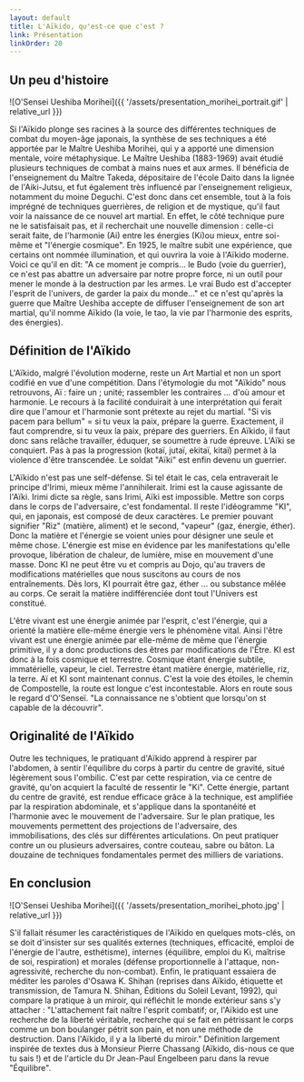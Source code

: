 ```yaml
---
layout: default
title: L'Aïkido, qu'est-ce que c'est ?
link: Présentation
linkOrder: 20
---
```

## Un peu d'histoire

![O'Sensei Ueshiba Morihei]({{ '/assets/presentation_morihei_portrait.gif' | relative_url }})

Si l'Aïkido plonge ses racines à la source des différentes techniques de combat du moyen-âge japonais, la synthèse de ses techniques a été apportée par le Maître Ueshiba Morihei, qui y a apporté une dimension mentale, voire métaphysique. Le Maître Ueshiba (1883-1969) avait étudié plusieurs techniques de combat à mains nues et aux armes. Il bénéficia de l'enseignement du Maître Takeda, dépositaire de l'école Daito dans la lignée de l'Aiki-Jutsu, et fut également très influencé par l'enseignement religieux, notamment du moine Deguchi. C'est donc dans cet ensemble, tout à la fois imprégné de techniques guerrières, de religion et de mystique, qu'il faut voir la naissance de ce nouvel art martial. En effet, le côté technique pure ne le satisfaisait pas, et il recherchait une nouvelle dimension : celle-ci serait faite, de l'harmonie (Ai) entre les énergies (Ki)ou mieux, entre soi-même et "l'énergie cosmique". En 1925, le maître subit une expérience, que certains ont nommée illumination, et qui ouvrira la voie à l'Aïkido moderne. Voici ce qu'il en dit: "A ce moment je compris... le Budo (voie du guerrier), ce n'est pas abattre un adversaire par notre propre force, ni un outil pour mener le monde à la destruction par les armes. Le vrai Budo est d'accepter l'esprit de l'univers, de garder la paix du monde..." et ce n'est qu'après la guerre que Maître Ueshiba accepte de diffuser l'enseignement de son art martial, qu'il nomme Aïkido (la voie, le tao, la vie par l'harmonie des esprits, des énergies).

## Définition de l'Aïkido

L'Aïkido, malgré l'évolution moderne, reste un Art Martial et non un sport codifié en vue d'une compétition.
Dans l'étymologie du mot "Aïkido" nous retrouvons, Aï : faire un ; unité; rassembler les contraires … d'où amour et harmonie. Le recours à la facilité conduirait à une interprétation qui ferait dire que l'amour et l'harmonie sont prétexte au rejet du martial. "Si vis pacem para bellum" = si tu veux la paix, prépare la guerre. Exactement, il faut comprendre, si tu veux la paix, prépare des guerriers. En Aïkido, il faut donc sans relâche travailler, éduquer, se soumettre à rude épreuve. L'Aïki se conquiert. Pas à pas la progression (kotaï, jutaï, ekitaï, kitaï) permet à la violence d'être transcendée. Le soldat "Aïki" est enfin devenu un guerrier.

L'Aïkido n'est pas une self-défense. Si tel était le cas, cela entraverait le principe d'Irimi, mieux même l'annihilerait. Irimi est la cause agissante de l'Aïki.  Irimi dicte sa règle, sans Irimi, Aïki est impossible. Mettre son corps dans le corps de l'adversaire, c'est fondamental. Il reste l'idéogramme "KI", qui, en japonais, est composé de deux caractères. Le premier pouvant signifier "Riz" (matière, aliment) et le second, "vapeur" (gaz, énergie, éther). Donc la matière et l'énergie se voient unies pour désigner une seule et même chose.  L'énergie est mise en évidence par les manifestations qu'elle provoque, libération de chaleur, de lumière, mise en mouvement d'une masse. Donc KI ne peut être vu et compris au Dojo, qu'au travers de modifications matérielles que nous suscitons au cours de nos entraînements. Dès lors, KI pourrait être gaz, éther … ou substance mêlée au corps. Ce serait la matière indifférenciée dont tout l'Univers est constitué.

L'être vivant est une énergie animée par l'esprit, c'est l'énergie, qui a orienté la matière elle-même énergie vers le phénomène vital. Ainsi l'être vivant est une énergie animée par elle-même de même que l'énergie primitive, il y a donc productions des êtres par modifications de l'Être. KI est donc à la fois cosmique et terrestre. Cosmique étant énergie subtile, immatérielle, vapeur, le ciel. Terrestre étant matière énergie, matérielle, riz, la terre. Aï et KI sont maintenant connus. C'est la voie des étoiles, le chemin de Compostelle, la route est longue c'est incontestable. Alors en route sous le regard d'O'Senseï. "La connaissance ne s'obtient que lorsqu'on st capable de la découvrir".

## Originalité de l'Aïkido

Outre les techniques, le pratiquant d'Aïkido apprend à respirer par l'abdomen, à sentir l'équilibre du corps à partir du centre de gravité, situé légèrement sous l'ombilic. C'est par cette respiration, via ce centre de gravité, qu'on acquiert la faculté de ressentir le "Ki". Cette énergie, partant du centre de gravité, est rendue efficace grâce à la technique, est amplifiée par la respiration abdominale, et s'applique dans la spontanéité et l'harmonie avec le mouvement de l'adversaire.  Sur le plan pratique, les mouvements permettent des projections de l'adversaire, des immobilisations, des clés sur différentes articulations. On peut pratiquer contre un ou plusieurs adversaires, contre couteau, sabre ou bâton. La douzaine de techniques fondamentales permet des milliers de variations.

## En conclusion

![O'Sensei Ueshiba Morihei]({{ '/assets/presentation_morihei_photo.jpg' | relative_url }})

S'il fallait résumer les caractéristiques de l'Aïkido en quelques mots-clés, on se doit d'insister sur ses qualités externes (techniques, efficacité, emploi de l'énergie de l'autre, esthétisme), internes (équilibre, emploi du Ki, maîtrise de soi, respiration) et morales (défense proportionnelle à l'attaque, non-agressivité, recherche du non-combat). Enfin, le pratiquant essaiera de méditer les paroles d'Osawa K. Shihan (reprises dans Aïkido, étiquette et transmission, de Tamura N. Shihan, Éditions du Soleil Levant, 1992), qui compare la pratique à un miroir, qui réfléchit le monde extérieur sans s'y attacher : "L'attachement fait naître l'esprit combatif; or, l'Aïkido est une recherche de la liberté véritable, recherche qui se fait en pétrissant le corps comme un bon boulanger pétrit son pain, et non une méthode de destruction. Dans l'Aïkido, il y a la liberté du miroir."  Définition largement inspirée de textes dus à Monsieur Pierre Chassang (Aïkido, dis-nous ce que tu sais !) et de l'article du Dr Jean-Paul Engelbeen paru dans la revue "Équilibre".
